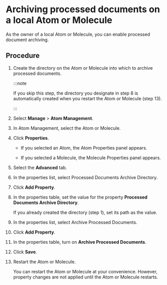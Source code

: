 # Archiving processed documents on a local Atom or Molecule 

<head>
  <meta name="guidename" content="Integration"/>
  <meta name="context" content="GUID-5003e225-0862-46b7-a403-fb0987947540"/>
</head>


As the owner of a local Atom or Molecule, you can enable processed document archiving.

## Procedure

1.  Create the directory on the Atom or Molecule into which to archive processed documents.

    :::note
    
    If you skip this step, the directory you designate in step 8 is automatically created when you restart the Atom or Molecule \(step 13\).

    :::

2.  Select **Manage** \> **Atom Management**.

3.  In Atom Management, select the Atom or Molecule.

4.  Click **Properties**.

    -   If you selected an Atom, the Atom Properties panel appears.

    -   If you selected a Molecule, the Molecule Properties panel appears.

5.  Select the **Advanced** tab.

6.  In the properties list, select Processed Documents Archive Directory.

7.  Click **Add Property**.

8.  In the properties table, set the value for the property **Processed Documents Archive Directory**.

    If you already created the directory \(step 1\), set its path as the value.

9.  In the properties list, select Archive Processed Documents.

10. Click **Add Property**.

11. In the properties table, turn on **Archive Processed Documents**.

12. Click **Save**.

13. Restart the Atom or Molecule.

    You can restart the Atom or Molecule at your convenience. However, property changes are not applied until the Atom or Molecule restarts.